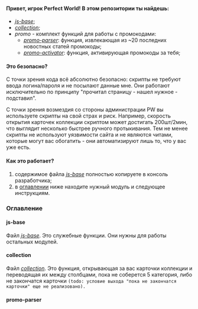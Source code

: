 #### Привет, игрок Perfect World! В этом репозитории ты найдешь:
* [_js-base_](#js-base);
* [_collection_](#collection);
* _promo_ - комплект функций для работы с промокодами:
  * [_promo-parser_](https://github.com/blavonne/perfect_world/blob/main/promo-parser.js 'Извлекатор промокодов'): функция, извлекающая из ~20 последних новостных статей промокоды;
  * [_promo-activator_](https://github.com/blavonne/perfect_world/blob/main/promo-activator.js 'Активатор промокодов'): функция, активирующая промокоды за тебя;
#### Это безопасно?
С точки зрения кода всё абсолютно безопасно: скрипты не требуют ввода логина/пароля и не посылают данные мне. Они работают исключительно по принципу "прочитал страницу - нашел нужное - подставил".

С точки зрения возмездия со стороны администрации PW вы используете скрипты на свой страх и риск. Например, скорость открытия карточек коллекции скриптом может достигать 200шт/2мин, что выглядит несколько быстрее ручного протыкивания. Тем не менее скрипты не используют уязвимости сайта и не являются читами, которые могут вас обогатить - они автоматизируют лишь то, что у вас уже есть.
#### Как это работает?
1. содержимое файла [_js-base_](https://github.com/blavonne/perfect_world/blob/main/js-base.js 'Базовые функции') полностью копируете в консоль разработчика;
2. в [оглавлении](#оглавление) ниже находите нужный модуль и следующее инструкциям.
### Оглавление
#### js-base
Файл [_js-base_](https://github.com/blavonne/perfect_world/blob/main/js-base.js 'Базовые функции').
Это служебные функции. Они нужны для работы остальных модулей.
#### collection
Файл [_collection_](https://github.com/blavonne/perfect_world/blob/main/collection.js 'Сбор 5 категории').
Это функция, открывающая за вас карточки коллекции и переводящая их между столбцами, пока не соберется 5 категория, либо не закончатся карточки `(todo: условие выхода "пока не закончатся карточки" еще не реализовано).`
#### promo-parser

